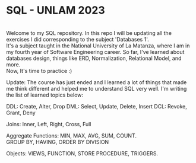 <h1>SQL - UNLAM 2023 </h1> <br>
Welcome to my SQL repository. In this repo I will be updating all the exercises I did corresponding to the subject 'Databases 1'. <br>
It's a subject taught in the National University of La Matanza, where I am in my fourth year of Software Engineering career. So far, I've learned about databases design, things like ERD, Normalization, Relational Model, and more. <br>
Now, It's time to practice :)

Update:
The course has just ended and I learned a lot of things that made me think different and helped me to understand SQL very well.
I'm writing the list of learned topics below:

DDL: Create, Alter, Drop
DML: Select, Update, Delete, Insert
DCL: Revoke, Grant, Deny

Joins: Inner, Left, Right, Cross, Full

Aggregate Functions: MIN, MAX, AVG, SUM, COUNT. <br>
GROUP BY, HAVING, ORDER BY
DIVISION

Objects: VIEWS, FUNCTION, STORE PROCEDURE, TRIGGERS.


